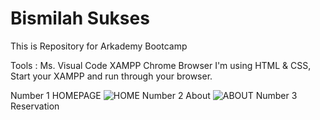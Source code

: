 # Bismilah Sukses
This is Repository for Arkademy Bootcamp  

Tools : 
Ms. Visual Code
XAMPP
Chrome Browser
I'm using HTML & CSS, Start your XAMPP and run through your browser.

Number 1 HOMEPAGE
![HOME](https://user-images.githubusercontent.com/59035856/75627263-40cb2800-5c01-11ea-9724-f8096d79e5a9.PNG)
Number 2 About
![ABOUT](https://user-images.githubusercontent.com/59035856/75627316-9e5f7480-5c01-11ea-8542-fcf180b23031.PNG)
Number 3 Reservation

